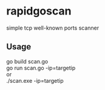 # rapidgoscan
simple tcp well-known ports scanner

## Usage
go build scan.go <br>
go run scan.go -ip=targetip <br>
or  <br>
./scan.exe -ip=targetip <br>
